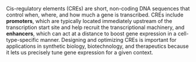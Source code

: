 Cis-regulatory elements (CREs) are short, non-coding DNA sequences that control when, where, and how much a gene is transcribed. CREs include **promoters**, which are typically located immediately upstream of the transcription start site and help recruit the transcriptional machinery, and **enhancers**, which can act at a distance to boost gene expression in a cell-type-specific manner. Designing and optimizing CREs is important for applications in synthetic biology, biotechnology, and therapeutics because it lets us precisely tune gene expression for a given context.